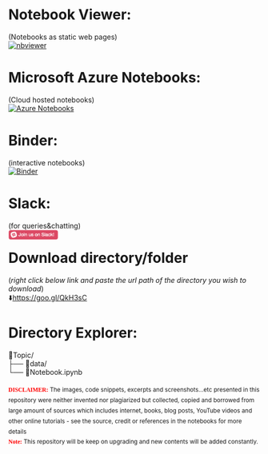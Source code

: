 

# Notebook Viewer:  
(Notebooks as static web pages)  
[![nbviewer](https://user-images.githubusercontent.com/2791223/29387450-e5654c72-8294-11e7-95e4-090419520edb.png)](https://nbviewer.jupyter.org/github/DataScienceTraining-NonProfit/PythonCourse/tree/master/)


# Microsoft Azure Notebooks:
(Cloud hosted notebooks)  
[![Azure Notebooks](https://notebooks.azure.com/launch.png)](https://notebooks.azure.com/datascienceportal/projects/pythoncourse)

# Binder:
(interactive notebooks)  
[![Binder](https://mybinder.org/badge_logo.svg)](https://mybinder.org/v2/gh/DataScienceTraining-NonProfit/PythonCourse/master)

# Slack:  
(for queries&chatting)  
[<img align="left" width="100" src="00-InstallationEnvironmentSetupAndConfiguration/imgs/join-slack-team.png">](https://join.slack.com/t/datascienceportal/shared_invite/enQtOTMyNTAzNDg3OTIyLWUwMmRlNWEyN2NlYWFkMTc3OTViZjUxZTM3OWFiOTE1ODNjOGQxYzcxZjgxZDkyZjk1NDI3ZmMxYjExYTZlYzI)   
      
# Download directory/folder 
(*right click below link and paste the url path of the directory you wish to download*)  
:arrow_down:https://goo.gl/QkH3sC

# Directory Explorer:      
:open_file_folder:Topic/  
├── :open_file_folder:data/  
└── :closed_book:Notebook.ipynb  
  
<sub><span style="color:red; font-family:Comic Sans MS">**DISCLAIMER:**</span> The images, code snippets, excerpts and screenshots...etc presented in this repository were neither  invented nor plagiarized but collected, copied and borrowed from large amount of sources which includes internet, books, blog posts, YouTube videos and other online tutorials - see the source, credit or references in the notebooks for more details</sub>  
<sub><span style="color:red; font-family:Comic Sans MS">  
 **Note:**</span> This repository will be keep on upgrading and new contents will be added constantly.</sub>    
